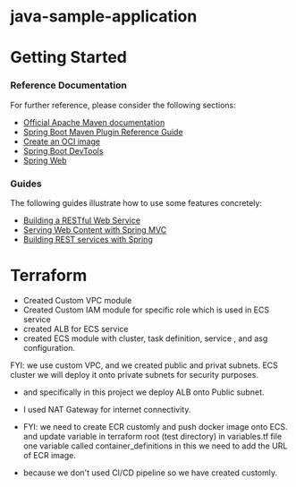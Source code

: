 # java-sample-application

# Getting Started

### Reference Documentation
For further reference, please consider the following sections:

* [Official Apache Maven documentation](https://maven.apache.org/guides/index.html)
* [Spring Boot Maven Plugin Reference Guide](https://docs.spring.io/spring-boot/docs/3.1.5/maven-plugin/reference/html/)
* [Create an OCI image](https://docs.spring.io/spring-boot/docs/3.1.5/maven-plugin/reference/html/#build-image)
* [Spring Boot DevTools](https://docs.spring.io/spring-boot/docs/3.1.5/reference/htmlsingle/index.html#using.devtools)
* [Spring Web](https://docs.spring.io/spring-boot/docs/3.1.5/reference/htmlsingle/index.html#web)

### Guides
The following guides illustrate how to use some features concretely:

* [Building a RESTful Web Service](https://spring.io/guides/gs/rest-service/)
* [Serving Web Content with Spring MVC](https://spring.io/guides/gs/serving-web-content/)
* [Building REST services with Spring](https://spring.io/guides/tutorials/rest/)

# Terraform 

- Created Custom VPC module
- Created Custom IAM module for specific role which is used in ECS service
- created ALB for ECS service
- created ECS module with cluster, task definition, service , and asg configuration.

FYI: we use custom VPC, and we created public and privat subnets. ECS cluster we will deploy it onto private subnets for security purposes. 
- and specifically in this project we deploy ALB onto Public subnet.
- I used NAT Gateway for internet connectivity.

- FYI: we need to create ECR customly and push docker image onto ECS. and update variable in terraform root (test directory) in variables.tf file one variable called container_definitions in this we need to add the URL of ECR image.
- because we don't used CI/CD pipeline so we have created customly.